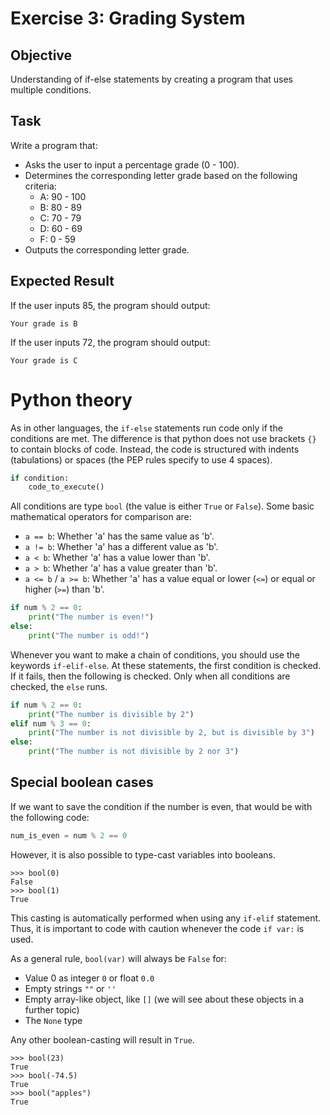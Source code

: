 # Exercise 3: Grading System
## Objective

Understanding of if-else statements by creating a program that uses multiple conditions.

## Task

Write a program that:

- Asks the user to input a percentage grade (0 - 100).
- Determines the corresponding letter grade based on the following criteria:
  - A: 90 - 100
  - B: 80 - 89
  - C: 70 - 79
  - D: 60 - 69
  - F: 0 - 59
- Outputs the corresponding letter grade.
  
## Expected Result
If the user inputs 85, the program should output:
```commandline
Your grade is B
```

If the user inputs 72, the program should output:
```commandline
Your grade is C
```

# Python theory

As in other languages, the `if-else` statements run code only if the conditions are met.
The difference is that python does not use brackets `{}` to contain blocks of code.
Instead, the code is structured with indents (tabulations) or spaces (the PEP rules specify to use 4 spaces).

```python
if condition:
    code_to_execute()
```

All conditions are type `bool` (the value is either `True` or `False`).
Some basic mathematical operators for comparison are:

- `a == b`: Whether 'a' has the same value as 'b'.
- `a != b`: Whether 'a' has a different value as 'b'.
- `a < b`: Whether 'a' has a value lower than 'b'.
- `a > b`: Whether 'a' has a value greater than 'b'.
- `a <= b` / `a >= b`: Whether 'a' has a value equal or lower (`<=`) or equal or higher (`>=`) than 'b'.

```python
if num % 2 == 0:
    print("The number is even!")
else:
    print("The number is odd!")
```

Whenever you want to make a chain of conditions, you should use the keywords `if-elif-else`.
At these statements, the first condition is checked. If it fails, then the following is checked. Only when all conditions are checked, the `else` runs.

```python
if num % 2 == 0:  
    print("The number is divisible by 2")
elif num % 3 == 0:
    print("The number is not divisible by 2, but is divisible by 3")
else:
    print("The number is not divisible by 2 nor 3")
```

## Special boolean cases

If we want to save the condition if the number is even, that would be with the following code:
```python
num_is_even = num % 2 == 0
```

However, it is also possible to type-cast variables into booleans.
```pycon
>>> bool(0)
False
>>> bool(1)
True
```

This casting is automatically performed when using any `if-elif` statement.
Thus, it is important to code with caution whenever the code `if var:` is used.

As a general rule, `bool(var)` will always be `False` for:

- Value 0 as integer `0` or float `0.0`
- Empty strings `""` or `''`
- Empty array-like object, like `[]` (we will see about these objects in a further topic)
- The `None` type

Any other boolean-casting will result in `True`.
```pycon
>>> bool(23)
True
>>> bool(-74.5)
True
>>> bool("apples")
True
```
